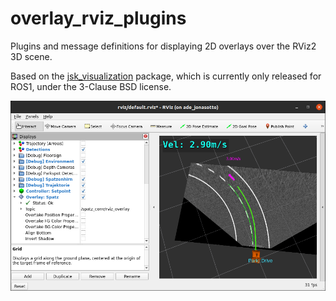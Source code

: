 # overlay_rviz_plugins

Plugins and message definitions for displaying 2D overlays over the
RViz2 3D scene.

Based on the [jsk_visualization](https://github.com/jsk-ros-pkg/jsk_visualization)
package, which is currently only released for ROS1, under the 3-Clause BSD license.

![Screenshot showing the robot velocity as an overlay above the RViz 3D Scene, as well as the expanded properties of the plugin](doc/screenshot_vel_overlay.png)
